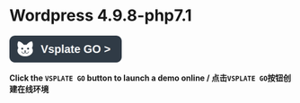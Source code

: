# Wordpress 4.9.8-php7.1

<a href="https://www.vsplate.com/?docker-compose=https://github.com/vsplate/dcenvs/wordpress/4.9.8-php7.1"><img alt="VSPLATE GO" src="https://raw.githubusercontent.com/vsplate/images/master/vsgo_btn.png" width="200px"></a>

**Click the `VSPLATE GO` button to launch a demo online / 点击`VSPLATE GO`按钮创建在线环境**